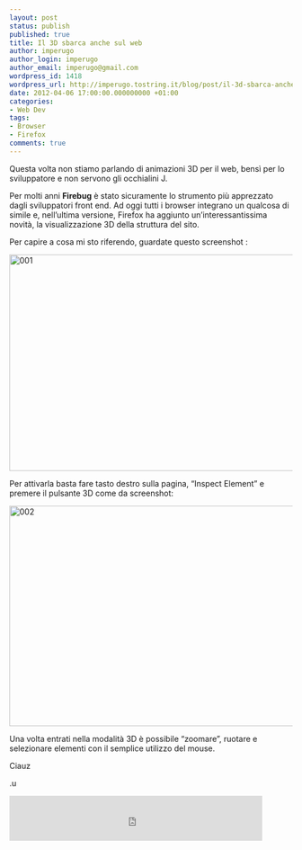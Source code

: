 ```yaml
---
layout: post
status: publish
published: true
title: Il 3D sbarca anche sul web
author: imperugo
author_login: imperugo
author_email: imperugo@gmail.com
wordpress_id: 1418
wordpress_url: http://imperugo.tostring.it/blog/post/il-3d-sbarca-anche-sul-web/
date: 2012-04-06 17:00:00.000000000 +01:00
categories:
- Web Dev
tags:
- Browser
- Firefox
comments: true
---
```

<p>
	Questa volta non stiamo parlando di animazioni 3D per il web, bens&igrave; per lo sviluppatore e non servono gli occhialini J.</p>
<p>
	Per molti anni <strong>Firebug</strong> &egrave; stato sicuramente lo strumento pi&ugrave; apprezzato dagli sviluppatori front end. Ad oggi tutti i browser integrano un qualcosa di simile e, nell&rsquo;ultima versione, Firefox ha aggiunto un&rsquo;interessantissima novit&agrave;, la visualizzazione 3D della struttura del sito.</p>
<p>
	Per capire a cosa mi sto riferendo, guardate questo screenshot :</p>
<p>
	<a href="http://tostring.it/UserFiles/imperugo/001.png"><img alt="001" border="0" height="385" src="http://tostring.it/UserFiles/imperugo/001_thumb_1.png" style="border-top: 0px; border-right: 0px; background-image: none; border-bottom: 0px; padding-top: 0px; padding-left: 0px; border-left: 0px; display: inline; padding-right: 0px" title="001" width="644" /></a></p>
<p>
	Per attivarla basta fare tasto destro sulla pagina, &ldquo;Inspect Element&rdquo; e premere il pulsante 3D come da screenshot:</p>
<p>
	<a href="http://tostring.it/UserFiles/imperugo/002.png"><img alt="002" border="0" height="392" src="http://tostring.it/UserFiles/imperugo/002_thumb_1.png" style="border-top: 0px; border-right: 0px; background-image: none; border-bottom: 0px; padding-top: 0px; padding-left: 0px; border-left: 0px; display: inline; padding-right: 0px" title="002" width="644" /></a></p>
<p>
	Una volta entrati nella modalit&agrave; 3D &egrave; possibile &ldquo;zoomare&rdquo;, ruotare e selezionare elementi con il semplice utilizzo del mouse.</p>
<p>
	Ciauz</p>
<p>
	.u</p>
<p style="height: 20px">
	<iframe allowtransparency="" frameborder="0" scrolling="no" src="http://www.facebook.com/plugins/like.php?href=http://tostring.it/blog/post/il-3d-sbarca-anche-sul-web/&amp;layout=standard&amp;show_faces=false&amp;width=450&amp;action=like&amp;font=verdana&amp;colorscheme=light&amp;height=10" style="border-top: medium none; height: 80px; border-right: medium none; width: 450px; border-bottom: medium none; overflow: hidden; border-left: medium none"></iframe></p>
